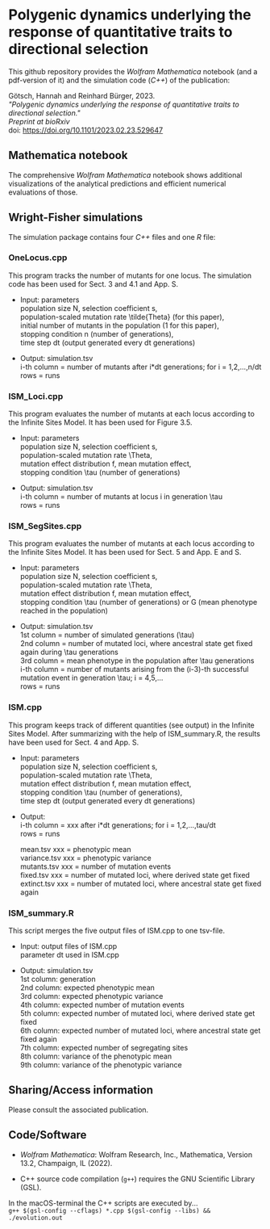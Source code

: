 # Polygenic dynamics underlying the response of quantitative traits to directional selection

This github repository provides the *Wolfram Mathematica* notebook (and a pdf-version of it) and the simulation code (*C++*) of the publication:

Götsch, Hannah and Reinhard Bürger, 2023. \
*"Polygenic dynamics underlying the response of quantitative traits to directional selection."* \
*Preprint at bioRxiv* \
doi: https://doi.org/10.1101/2023.02.23.529647

## Mathematica notebook

The comprehensive *Wolfram Mathematica* notebook shows additional visualizations of the analytical predictions and efficient numerical evaluations of those. 

## Wright-Fisher simulations

The simulation package contains four *C++* files and one *R* file:

### OneLocus.cpp

This program tracks the number of mutants for one locus. The simulation code has been used for Sect. 3 and 4.1 and App. S.

- Input: parameters \
	population size N, selection coefficient s, \
	population-scaled mutation rate \tilde{Theta} (for this paper), \
	initial number of mutants in the population (1 for this paper), \
	stopping condition n (number of generations), \
	time step dt (output generated every dt generations)

- Output: simulation.tsv \
	i-th column = number of mutants after i*dt generations; for i = 1,2,...,n/dt \
	rows = runs

### ISM_Loci.cpp

This program evaluates the number of mutants at each locus according to the Infinite Sites Model. It has been used for Figure 3.5.

- Input: parameters \
	population size N, selection coefficient s, \
	population-scaled mutation rate \Theta, \
	mutation effect distribution f, mean mutation effect, \
	stopping condition \tau (number of generations)

- Output: simulation.tsv \
	i-th column = number of mutants at locus i in generation \tau \
	rows = runs

### ISM_SegSites.cpp

This program evaluates the number of mutants at each locus according to the Infinite Sites Model. It has been used for Sect. 5 and App. E and S.

- Input: parameters \
	population size N, selection coefficient s, \
	population-scaled mutation rate \Theta, \
	mutation effect distribution f, mean mutation effect, \
	stopping condition \tau (number of generations) or G (mean phenotype reached in the population)

- Output: simulation.tsv \
	1st column = number of simulated generations (\tau) \
	2nd column = number of mutated loci, where ancestral state get fixed again during \tau generations \
	3rd column = mean phenotype in the population after \tau generations \
	i-th column = number of mutants arising from the (i-3)-th successful mutation event in generation \tau; i = 4,5,... \
	rows = runs

### ISM.cpp

This program keeps track of different quantities (see output) in the Infinite Sites Model. After summarizing with the help of ISM_summary.R, the results have been used for Sect. 4 and App. S.

- Input: parameters \
	population size N, selection coefficient s, \
	population-scaled mutation rate \Theta, \
	mutation effect distribution f, mean mutation effect, \
	stopping condition \tau (number of generations), \
	time step dt (output generated every dt generations)

- Output: \
	i-th column = xxx after i*dt generations; for i = 1,2,...,tau/dt \
	rows = runs
	
	mean.tsv	xxx = phenotypic mean \
	variance.tsv	xxx = phenotypic variance \
	mutants.tsv	xxx = number of mutation events \
	fixed.tsv	xxx = number of mutated loci, where derived state get fixed \
	extinct.tsv	xxx = number of mutated loci, where ancestral state get fixed again

### ISM_summary.R

This script merges the five output files of ISM.cpp to one tsv-file.

- Input: output files of ISM.cpp \
	parameter dt used in ISM.cpp

- Output: simulation.tsv \
	1st column: generation \
	2nd column: expected phenotypic mean \
	3rd column: expected phenotypic variance \
	4th column: expected number of mutation events \
	5th column: expected number of mutated loci, where derived state get fixed \
	6th column: expected number of mutated loci, where ancestral state get fixed again \
	7th column: expected number of segregating sites \
	8th column: variance of the phenotypic mean \
	9th column: variance of the phenotypic variance

## Sharing/Access information

Please consult the associated publication.

## Code/Software

* *Wolfram Mathematica*: Wolfram Research, Inc., Mathematica, Version 13.2, Champaign, IL (2022).

* C++ source code compilation (`g++`) requires the GNU Scientific Library (GSL).

In the macOS-terminal the C++ scripts are executed by... \
`g++ $(gsl-config --cflags) *.cpp $(gsl-config --libs) && ./evolution.out`
